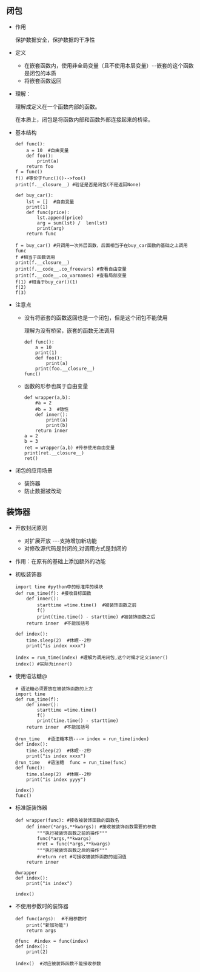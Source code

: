 ## 闭包

+ 作用

  保护数据安全，保护数据的干净性

+ 定义

  + 在嵌套函数内，使用非全局变量（且不使用本层变量）--嵌套的这个函数是闭包的本质
  + 将嵌套函数返回

+ 理解：

  理解成定义在一个函数内部的函数。

  在本质上，闭包是将函数内部和函数外部连接起来的桥梁。

+ 基本结构

  ```
  def func():
      a = 10  #自由变量
      def foo():
          print(a)
      return foo
  f = func()
  f() #等价于func()()-->foo()
  print(f.__closure__) #验证是否是闭包(不是返回None)
  ```

  ```
  def buy_car():
      lst = []  #自由变量
      print(1)
      def func(price):
          lst.append(price)
          arg = sum(lst) /  len(lst)
          print(arg)
      return func
  
  f = buy_car() #只调用一次外层函数，后面相当于在buy_car函数的基础之上调用func
  f #相当于函数调用
  print(f.__closure__)
  print(f.__code__.co_freevars) #查看自由变量
  print(f.__code__.co_varnames) #查看局部变量
  f(1) #相当于buy_car()(1)
  f(2)
  f(3)
  ```

+ 注意点

  + 没有将嵌套的函数返回也是一个闭包，但是这个闭包不能使用

    理解为没有桥梁，嵌套的函数无法调用

    ```
    def func():
        a = 10
        print(1)
        def foo():
            print(a)
        print(foo.__closure__)
    func()
    ```

  + 函数的形参也属于自由变量

    ```
    def wrapper(a,b):
        #a = 2
        #b = 3  #隐性
        def inner():
            print(a)
            print(b)
        return inner
    a = 2
    b = 3
    ret = wrapper(a,b) #传参使用自由变量
    print(ret.__closure__)
    ret()
    ```

+ 闭包的应用场景

  + 装饰器
  + 防止数据被改动

## 装饰器

+ 开放封闭原则

  + 对扩展开放 ---支持增加新功能
  + 对修改源代码是封闭的,对调用方式是封闭的

+ 作用：在原有的基础上添加额外的功能

+ 初版装饰器

  ```
  import time #python中的标准库的模块
  def run_time(f): #接收目标函数
      def inner():
          starttime =time.time()  #被装饰函数之前
          f()
          print(time.time() - starttime) #被装饰函数之后
      return inner  #不能加括号
  
  def index():
      time.sleep(2)  #休眠--2秒
      print("is index xxxx")
  
  index = run_time(index) #理解为调用闭包,这个时候才定义inner()
  index() #实际为inner()
  ```

+ 使用语法糖@

  ```
  # 语法糖必须要放在被装饰函数的上方
  import time
  def run_time(f):
      def inner():
          starttime =time.time()
          f()
          print(time.time() - starttime)
      return inner  #不能加括号
  
  @run_time   #语法糖本质---> index = run_time(index)
  def index():
      time.sleep(2)  #休眠--2秒
      print("is index xxxx")
  @run_time   #语法糖  func = run_time(func)
  def func():
      time.sleep(2)  #休眠--2秒
      print("is index yyyy")
  
  index()
  func()
  ```

+ 标准版装饰器

  ```
  def wrapper(func): #接收被装饰函数的函数名
      def inner(*args,**kwargs): #接收被装饰函数需要的参数
          """执行被装饰函数之前的操作"""
          func(*args,**kwargs)
          #ret = func(*args,**kwargs)
          """执行被装饰函数之后的操作"""
          #return ret #可接收被装饰函数的返回值
      return inner
  
  @wrapper
  def index():
      print("is index")
  
  index()
  ```

+ 不使用参数时的装饰器

  ```
  def func(args):  #不用参数时
      print("新加功能")
      return args
  
  @func  #index = func(index)
  def index():
      print(2)
  
  index()  #对应被装饰函数不能接收参数
  ```

  